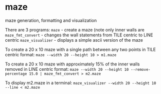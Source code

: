 # maze
maze generation, formatting and visualization

There are 3 programs:
`maze` - create a maze (note only inner walls are 
`maze_fmt_convert` - changes the wall statements from TILE centric to LINE centric
`maze_visualizer` - displays a simple ascii version of the maze

To create a 20 x 10 maze with a single path between any two points in TILE centric format:
`maze --width 20 --height 10 > m1.maze`

To create a 20 x 10 maze with approximately 15% of the inner walls removed in LINE centric format:
`maze --width 20 --height 10 --remove-percentage 15.0 | maze_fmt_convert > m2.maze`

To display m2.maze in a terminal:
`maze_visualizer --width 20 --height 10 --line < m2.maze`
